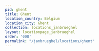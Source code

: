 ```yaml
---
pid: ghent
title: Ghent
location_country: Belgium
location_city: Ghent
collection: locations_janbrueghel
layout: locationpage_janbrueghel
order: '008'
permalink: "/janbrueghel/locations/ghent"
---
```

